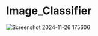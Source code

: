 # Image_Classifier
![Screenshot 2024-11-26 175606](https://github.com/user-attachments/assets/3db3da94-6200-4415-a443-039292e3d6a5)
